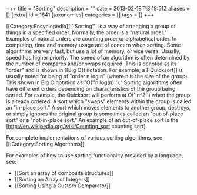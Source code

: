 +++
title = "Sorting"
description = ""
date = 2013-02-18T18:18:51Z
aliases = []
[extra]
id = 1641
[taxonomies]
categories = []
tags = []
+++

[[Category:Encyclopedia]]'''Sorting''' is a way of arranging a group of things in a specified order. Normally, the order is a "natural order." Examples of natural orders are counting order or alphabetical order. In computing, time and memory usage are of concern when sorting. Some algorithms are very fast, but use a lot of memory, or vice versa. Usually, speed has higher priority. The speed of an algorithm is often determined by the number of compares and/or swaps required. This is denoted as its "order" and is shown in [[Big O]] notation. For example, a [[Quicksort]] is usually noted for being of "order n log n" (where n is the size of the group). This shown in Big O notation as "O(''n log(n)'')." Sorting algorithms often have different orders depending on characteristics of the group being sorted. For example, the Quicksort will perform at O(''n^2'') when the group is already ordered. A sort which "swaps" elements within the group is called an "in-place sort." A sort which moves elements to another group, destroys, or simply ignores the original group is sometimes called an "out-of-place sort" or a "not-in-place sort." An example of an out-of-place sort is the [http://en.wikipedia.org/wiki/Counting_sort counting sort].

For complete implementations of various sorting algorithms, see [[:Category:Sorting Algorithms]].

For examples of how to use sorting functionality provided by a language, see:
* [[Sort an array of composite structures]]
* [[Sorting an Array of Integers]]
* [[Sorting Using a Custom Comparator]]
